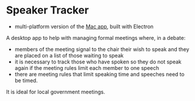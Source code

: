 # Speaker Tracker 
- multi-platform version of the [Mac app](https://github.com/wrmack/SpeakerTracker), built with Electron

A desktop app to help with managing formal meetings where, in a debate:

- members of the meeting signal to the chair their wish to speak and they are placed on a list of those waiting to speak
- it is necessary to track those who have spoken so they do not speak again if the meeting rules limit each member to one speech
- there are meeting rules that limit speaking time and speeches need to be timed.

It is ideal for local government meetings.
